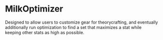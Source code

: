 # MilkOptimizer

Designed to allow users to customize gear for theorycrafting, and eventually additionally run optimization to find a set that maximizes a stat while keeping other stats as high as possible.